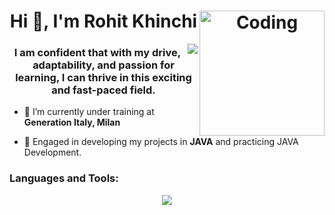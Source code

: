 <h1 align="center">Hi 👋, I'm Rohit Khinchi <img align="right" alt="Coding" width="200" src="https://user-images.githubusercontent.com/74038190/212748842-9fcbad5b-6173-4175-8a61-521f3dbb7514.gif"> </h1>

<img align='right' src="https://github-readme-stats.vercel.app/api/top-langs/?username=Rohit4224&layout=compact"/>

<h3 align="center">I am confident that with my drive, adaptability, and passion for learning, I can thrive in this exciting and fast-paced field.</h3>


- 🔭 I’m currently under training at **Generation Italy, Milan**

- 🌱 Engaged in developing my projects in **JAVA** and practicing JAVA Development.

<p align="left">
</p>

<h3 align="left">Languages and Tools:</h3>
<p align="center">
  <a href="https://skillicons.dev">
    <img src="https://skillicons.dev/icons?i=java,c,html,css,js,linux,bash,bootstrap,express,nodejs,mysql,mongodb,vscode,git,github,discord,eclipse,vim"/>
  </a>
</p>

